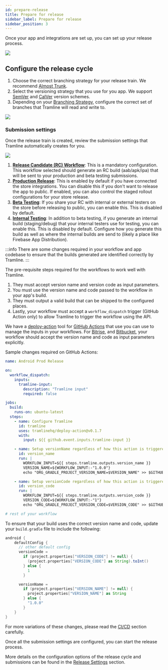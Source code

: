 ```yaml
---
id: prepare-release
title: Prepare for release
sidebar_label: Prepare for release
sidebar_position: 3
---
```


Once your app and integrations are set up, you can set up your release process.

![](/img/setup-first-release.png)

## Configure the release cycle

1. Choose the correct branching strategy for your release train. We recommend [Almost Trunk](/using-tramline/release-management/branching-strategies#almost-trunk).
2. Select the versioning strategy that you use for you app. We support [SemVer](/using-tramline/version-management/version-strategies#semver) and [CalVer](/using-tramline/version-management/version-strategies) version schemes.
3. Depending on your [Branching Strategy](/using-tramline/release-management/branching-strategies), configure the correct set of branches that Tramline will read and write to.

![](/img/create-new-train.png)

### Submission settings

Once the release train is created, review the submission settings that Tramline automatically creates for you.

![](/img/submission-settings.png)

1. [**Release Candidate (RC) Workflow**](/using-tramline/release-management/release-settings#release-candidate-rc-workflow): This is a mandatory configuration. This workflow selected should generate an RC build (aab/apk/ipa) that will be sent to your production and beta testing submissions.
2. [**Production Release**](/using-tramline/release-management/release-settings#production-release-settings): This is enabled by default if you have connected the store integrations. You can disable this if you don't want to release the app to public. If enabled, you can also control the staged rollout configurations for your store release.
3. [**Beta Testing**](/using-tramline/release-management/release-settings#beta-testing-configuration): If you share your RC with internal or external testers on the store before releasing to public, you can enable this. This is disabled by default.
4. [**Internal Testing**](/using-tramline/release-management/release-settings#internal-testing-configuration): In addition to beta testing, if you generate an internal build (staging/debug) that your internal testers use for testing, you can enable this. This is disabled by default. Configure how you generate this build as well as where the internal builds are send to (likely a place like Firebase App Distribution).

:::info
There are some changes required in your workflow and app codebase to ensure that the builds generated are identified correctly by Tramline.
:::

The pre-requisite steps required for the workflows to work well with Tramline.

1. They must accept version name and version code as input parameters.
2. You must use the version name and code passed to the workflow in your app's build.
3. They must output a valid build that can be shipped to the configured places.
4. Lastly, your workflow must accept a `workflow_dispatch` trigger (GitHub Action only) to allow Tramline to trigger the workflow using the API.

We have a [deploy-action](https://github.com/tramlinehq/deploy-action) tool for [GitHub Actions](/integrations/ci-cd/github) that use you can use to manage the inputs in your workflows. For [Bitrise](/integrations/ci-cd/bitrise), and [Bitbucket](/integrations/ci-cd/bitbucket), your workflow should accept the version name and code as input parameters explicitly.

Sample changes required on GitHub Actions:
```yaml
name: Android Prod Release

on:
  workflow_dispatch:
    inputs:
      tramline-input:
        description: "Tramline input"
        required: false

jobs:
  build:
    runs-on: ubuntu-latest
  steps:
    - name: Configure Tramline
      id: tramline
      uses: tramlinehq/deploy-action@v0.1.7
      with:
        input: ${{ github.event.inputs.tramline-input }}

    - name: Setup versionName regardless of how this action is triggered
      id: version_name
      run: |
        WORKFLOW_INPUT=${{ steps.tramline.outputs.version_name }}
        VERSION_NAME=${WORKFLOW_INPUT:-"1.0.0"}
        echo "ORG_GRADLE_PROJECT_VERSION_NAME=$VERSION_NAME" >> $GITHUB_ENV

    - name: Setup versionCode regardless of how this action is triggered
      id: version_code
      run: |
        WORKFLOW_INPUT=${{ steps.tramline.outputs.version_code }}
        VERSION_CODE=${WORKFLOW_INPUT:-"1"}
        echo "ORG_GRADLE_PROJECT_VERSION_CODE=$VERSION_CODE" >> $GITHUB_ENV

# rest of your workflow
```

To ensure that your build uses the correct version name and code, update your `build.gradle` file to include the following:

```groovy
android {
    defaultConfig {
      // other default config
      versionCode =
        if (project.properties["VERSION_CODE"] != null) {
          (project.properties["VERSION_CODE"] as String).toInt()
        } else {
          1
        }

      versionName =
        if (project.properties["VERSION_NAME"] != null) {
          project.properties["VERSION_NAME"] as String
        } else {
          "1.0.0"
        }
    }
}
```

For more variations of these changes, please read the [CI/CD](/integrations/ci-cd) section carefully.

Once all the submission settings are configured, you can start the release process.

More details on the configuration options of the release cycle and submissions can be found in the [Release Settings](/using-tramline/release-management/release-settings) section.
